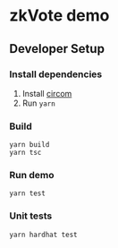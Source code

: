 zkVote demo
===========

## Developer Setup

### Install dependencies

1. Install [circom](https://docs.circom.io/getting-started/installation/)
2. Run `yarn`

### Build

```console
yarn build
yarn tsc
```

### Run demo

```console
yarn test
```

### Unit tests

```console
yarn hardhat test
```

<!-- ## Vote -->
<!-- ```shell -->
<!-- nvm use -->
<!-- npm install -->
<!-- npm run postinstall -->
<!-- npx hardhat run scripts/vote.ts -->
<!-- ``` -->

<!-- ## Deploy(Verify) on optimism-goerli -->
<!-- ```shell -->
<!--     ONLY_DEPLOY=1 npx hardhat run scripts/vote.ts --network opGoerli -->
<!-- ``` -->

<!-- ## Upgrade(Verify) on optimism-goerli -->
<!-- ```shell -->
<!--     ONLY_UPGRADE=1 npx hardhat run scripts/vote.ts --network opGoerli -->
<!-- ``` -->

<!-- ## Deploy on consesus zkevm -->
<!-- ```shell -->
<!--     ONLY_DEPLOY=1 npx hardhat run scripts/vote.ts --network consesusZkevmGoerli -->
<!-- ``` -->
